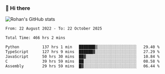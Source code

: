 ### 👋 Hi there 

<!--
**rohznmdev/rohznmdev** is a ✨ _special_ ✨ repository because its `README.md` (this file) appears on your GitHub profile.

Here are some ideas to get you started:

- 🔭 I’m currently working on ...
- 🌱 I’m currently learning Ruby and Ruby on Rails
- 👯 I’m looking to collaborate on ...
- 🤔 I’m looking for help with ...
- 💬 Ask me about ...
- 📫 How to reach me: ...
- 😄 Pronouns: ...
- ⚡ Fun fact: ...
-->
![Rohan's GitHub stats](https://github-readme-stats.vercel.app/api?username=rohznmdev&theme=dark&show_icons=true)

<!--START_SECTION:waka-->

```txt
From: 22 August 2022 - To: 22 October 2025

Total Time: 466 hrs 2 mins

Python          137 hrs 1 min   ███████▒░░░░░░░░░░░░░░░░░   29.40 %
TypeScript      127 hrs 9 mins  ██████▓░░░░░░░░░░░░░░░░░░   27.29 %
JavaScript      50 hrs 30 mins  ██▓░░░░░░░░░░░░░░░░░░░░░░   10.84 %
C               39 hrs 59 mins  ██░░░░░░░░░░░░░░░░░░░░░░░   08.58 %
Assembly        29 hrs 59 mins  █▓░░░░░░░░░░░░░░░░░░░░░░░   06.44 %
```

<!--END_SECTION:waka-->
